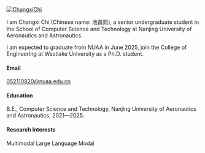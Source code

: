 

[![ChangxiChi](https://img.shields.io/badge/ChangxiChi-github-blue?logo=github)](https://github.com/ChangxiChi)

I am Changxi Chi (Chinese name: 池昌熙), a senior undergraduate student in the School of Computer Science and Technology at Nanjing University of Aeronautics and Astronautics.

I am expected to graduate from NUAA in June 2025, join the College of Engineering at Westlake University as a Ph.D. student.

#### Email
052110820@nuaa.edu.cn

#### Education
B.E., Computer Science and Technology, Nanjing University of Aeronautics and Astronautics, 2021—2025.

#### Research Interests
Multimodal Large Language Modal

